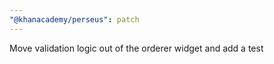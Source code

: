 ```yaml
---
"@khanacademy/perseus": patch
---
```


Move validation logic out of the orderer widget and add a test
